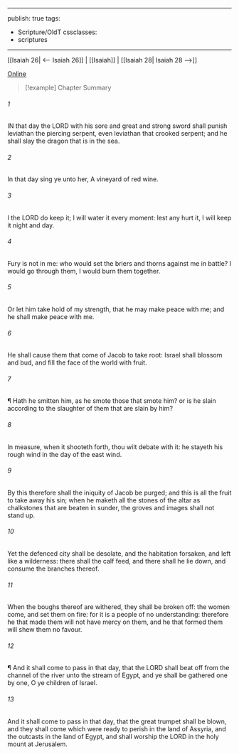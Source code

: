 

---
publish: true
tags:
  - Scripture/OldT
cssclasses:
  - scriptures
---
[[Isaiah 26| <-- Isaiah 26]] | [[Isaiah]] | [[Isaiah 28| Isaiah 28 -->]]

[Online](https://churchofjesuschrist.org/study/scriptures/ot/isa/27?lang=eng)

>[!example] Chapter Summary
>
###### 1
IN that day the LORD with his sore and great and strong sword shall punish leviathan the piercing serpent, even leviathan that crooked serpent; and he shall slay the dragon that is in the sea.
###### 2
In that day sing ye unto her, A vineyard of red wine.
###### 3
I the LORD do keep it; I will water it every moment: lest any hurt it, I will keep it night and day.
###### 4
Fury is not in me: who would set the briers and thorns against me in battle?  I would go through them, I would burn them together.
###### 5
Or let him take hold of my strength, that he may make peace with me; and he shall make peace with me.
###### 6
He shall cause them that come of Jacob to take root: Israel shall blossom and bud, and fill the face of the world with fruit.
###### 7
¶ Hath he smitten him, as he smote those that smote him?  or is he slain according to the slaughter of them that are slain by him?
###### 8
In measure, when it shooteth forth, thou wilt debate with it: he stayeth his rough wind in the day of the east wind.
###### 9
By this therefore shall the iniquity of Jacob be purged; and this is all the fruit to take away his sin; when he maketh all the stones of the altar as chalkstones that are beaten in sunder, the groves and images shall not stand up.
###### 10
Yet the defenced city shall be desolate, and the habitation forsaken, and left like a wilderness: there shall the calf feed, and there shall he lie down, and consume the branches thereof.
###### 11
When the boughs thereof are withered, they shall be broken off: the women come, and set them on fire: for it is a people of no understanding: therefore he that made them will not have mercy on them, and he that formed them will shew them no favour.
###### 12
¶ And it shall come to pass in that day, that the LORD shall beat off from the channel of the river unto the stream of Egypt, and ye shall be gathered one by one, O ye children of Israel.
###### 13
And it shall come to pass in that day, that the great trumpet shall be blown, and they shall come which were ready to perish in the land of Assyria, and the outcasts in the land of Egypt, and shall worship the LORD in the holy mount at Jerusalem.



